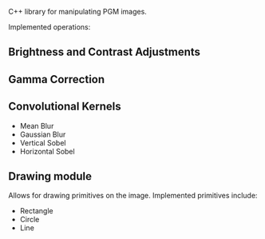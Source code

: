 
C++ library for manipulating PGM images.

Implemented operations:
## Brightness and Contrast Adjustments
## Gamma Correction
## Convolutional Kernels
* Mean Blur
* Gaussian Blur
* Vertical Sobel
* Horizontal Sobel

## Drawing module
Allows for drawing primitives on the image.
Implemented primitives include:
* Rectangle
* Circle
* Line
